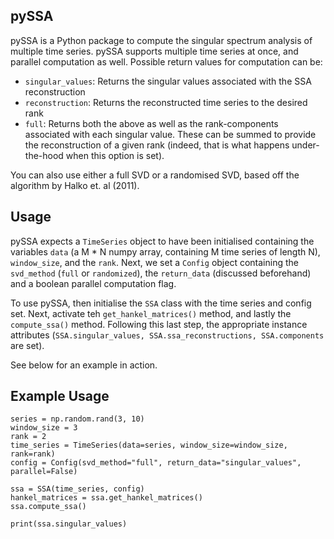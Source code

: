 ## pySSA

pySSA is a Python package to compute the singular spectrum analysis of multiple time series. pySSA supports multiple time series at once, and parallel computation as well. Possible return values for computation can be:

* `singular_values`: Returns the singular values associated with the SSA reconstruction
* `reconstruction`: Returns the reconstructed time series to the desired rank
* `full`: Returns both the above as well as the rank-components associated with each singular value. These can be summed to provide the reconstruction of a given rank (indeed, that is what happens under-the-hood when this option is set). 

You can also use either a full SVD or a randomised SVD, based off the algorithm by Halko et. al (2011).

## Usage

pySSA expects a `TimeSeries` object to have been initialised containing the variables `data` (a M * N numpy array, containing M time series of length N), `window_size`, and the `rank`. Next, we set a `Config` object containing the `svd_method` (`full` or `randomized`), the `return_data` (discussed beforehand) and a boolean parallel computation flag. 

To use pySSA, then initialise the `SSA` class with the time series and config set. Next, activate teh `get_hankel_matrices()` method, and lastly the `compute_ssa()` method. Following this last step, the appropriate instance attributes (`SSA.singular_values, SSA.ssa_reconstructions, SSA.components` are set). 

See below for an example in action.

## Example Usage
```
series = np.random.rand(3, 10)
window_size = 3
rank = 2
time_series = TimeSeries(data=series, window_size=window_size, rank=rank)
config = Config(svd_method="full", return_data="singular_values", parallel=False)

ssa = SSA(time_series, config)
hankel_matrices = ssa.get_hankel_matrices()
ssa.compute_ssa()

print(ssa.singular_values)
```
